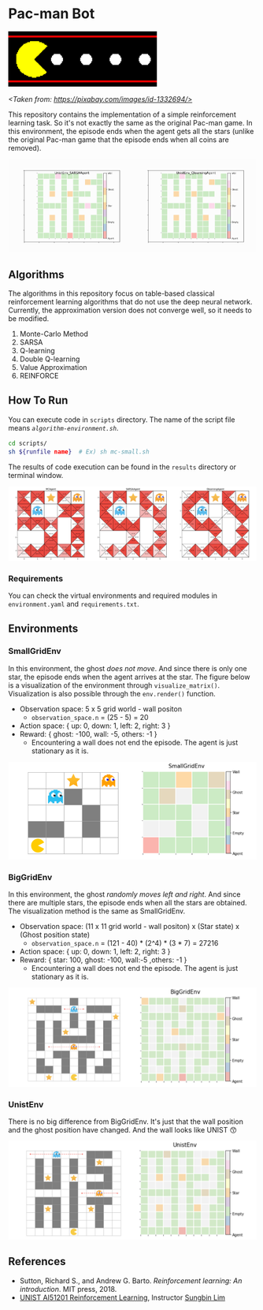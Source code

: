 # Pac-man Bot

<img src = "./img/video-game.png" width="60%">

*<Taken from: https://pixabay.com/images/id-1332694/>*

This repository contains the implementation of a simple reinforcement learning task. So it's not exactly the same as the original Pac-man game. In this environment, the episode ends when the agent gets all the stars (unlike the original Pac-man game that the episode ends when all coins are removed).

<img src="./img/UnistEnv_SARSAAgent.gif" alt="img" width="50%;" /><img src="./img/UnistEnv_QlearningAgent.gif" alt="img" width="50%;" />

## Algorithms

The algorithms in this repository focus on table-based classical reinforcement learning algorithms that do not use the deep neural network. Currently, the approximation version does not converge well, so it needs to be modified.

1. Monte-Carlo Method
2. SARSA
2. Q-learning
2. Double Q-learning
2. Value Approximation
2. REINFORCE

## How To Run

You can execute code in `scripts` directory. The name of the script file means *`algorithm-environment.sh`*.

```sh
cd scripts/
sh ${runfile name} 	# Ex) sh mc-small.sh
```

The results of code execution can be found in the `results` directory or terminal window.

![img](./img/Qvalue.png)

### Requirements

You can check the virtual environments and required modules in `environment.yaml`  and `requirements.txt`.

## Environments

### SmallGridEnv

In this environment, the ghost *does not move*. And since there is only one star, the episode ends when the agent arrives at the star. The figure below is a visualization of the environment through `visualize_matrix()`. Visualization is also possible through the `env.render()` function.

- Observation space: 5 x 5 grid world - wall positon 
  - `observation_space.n`  = (25 - 5) = 20
- Action space: { up: 0, down: 1, left: 2, right: 3 }
- Reward: { ghost: -100, wall: -5, others: -1 }
  - Encountering a wall does not end the episode. The agent is just stationary as it is.


![img](./img/SGE.png)

### BigGridEnv

In this environment, the ghost *randomly moves left and right*. And since there are multiple stars, the episode ends when all the stars are obtained. The visualization method is the same as SmallGridEnv.

- Observation space: (11 x 11 grid world - wall positon) x (Star state) x (Ghost position state)
  - `observation_space.n` = (121 - 40) * (2^4) * (3 * 7) = 27216
- Action space: { up: 0, down: 1, left: 2, right: 3 }
- Reward: { star: 100, ghost: -100, wall:-5 ,others: -1 }
  - Encountering a wall does not end the episode. The agent is just stationary as it is.


![img](./img/BGE.png)

### UnistEnv

There is no big difference from BigGridEnv. It's just that the wall position and the ghost position have changed. And the wall looks like UNIST :kissing_smiling_eyes:

![img](./img/UGE.png)

## References

- Sutton, Richard S., and Andrew G. Barto. *Reinforcement learning: An introduction*. MIT press, 2018.
- [UNIST AI51201 Reinforcement Learning](https://sites.google.com/view/rl-unist-2021-fall/home), Instructor [Sungbin Lim](https://www.google.com/url?q=https%3A%2F%2Fsites.google.com%2Fview%2Fsungbin%2F&sa=D&sntz=1&usg=AFQjCNF8rjDRU3_7d8WL6v4kWLEzeyCZbw)

